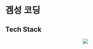 # 겜성 코딩

## Tech Stack

<p align="center">
  <img src="https://custom-skill-icons.netlify.app/icons?i=git,github,java,spring,vite,js,react,tailwind,redux,oracledb,eclipse,idea,vscode,postman,notion&perline=5" />
</p>
